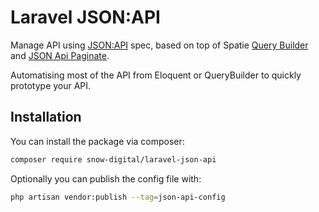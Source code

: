 Laravel JSON:API
===

Manage API using [JSON:API](https://jsonapi.org) spec, based on top of Spatie [Query Builder](https://github.com/spatie/laravel-query-builder) and [JSON Api Paginate](https://github.com/spatie/laravel-json-api-paginate).

Automatising most of the API from Eloquent or QueryBuilder to quickly prototype your API.

## Installation

You can install the package via composer:

```bash
composer require snow-digital/laravel-json-api
```

Optionally you can publish the config file with:

```bash
php artisan vendor:publish --tag=json-api-config
```
